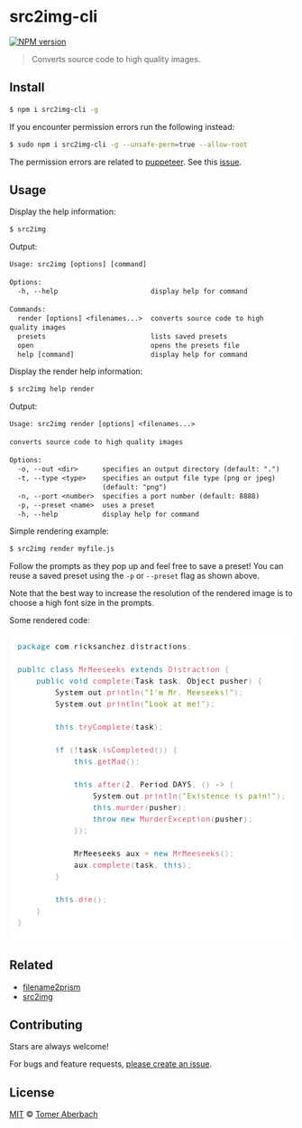 # src2img-cli

[![NPM version](https://img.shields.io/npm/v/src2img-cli.svg)](https://www.npmjs.com/package/src2img-cli)

> Converts source code to high quality images.

## Install

```sh
$ npm i src2img-cli -g
```

If you encounter permission errors run the following instead:

```sh
$ sudo npm i src2img-cli -g --unsafe-perm=true --allow-root
```

The permission errors are related to [puppeteer](https://www.npmjs.com/package/puppeteer). See this [issue](https://github.com/GoogleChrome/puppeteer/issues/1597).

## Usage

Display the help information:

```sh
$ src2img
```

Output:

```
Usage: src2img [options] [command]

Options:
  -h, --help                       display help for command

Commands:
  render [options] <filenames...>  converts source code to high quality images
  presets                          lists saved presets
  open                             opens the presets file
  help [command]                   display help for command
```

Display the render help information:

```sh
$ src2img help render
```

Output:

```
Usage: src2img render [options] <filenames...>

converts source code to high quality images

Options:
  -o, --out <dir>      specifies an output directory (default: ".")
  -t, --type <type>    specifies an output file type (png or jpeg)
                       (default: "png")
  -n, --port <number>  specifies a port number (default: 8888)
  -p, --preset <name>  uses a preset
  -h, --help           display help for command
```

Simple rendering example:

```sh
$ src2img render myfile.js
```

Follow the prompts as they pop up and feel free to save a preset! You can reuse a saved preset using the `-p` or `--preset` flag as shown above.

Note that the best way to increase the resolution of the rendered image is to choose a high font size in the prompts.

Some rendered code:

![example](example.png)

## Related

- [filename2prism](https://www.npmjs.com/package/filename2prism)
- [src2img](https://www.npmjs.com/package/src2img)

## Contributing

Stars are always welcome!

For bugs and feature requests, [please create an issue](https://github.com/TomerAberbach/src2img-cli/issues/new).

## License

[MIT](https://github.com/TomerAberbach/src2img-cli/blob/main/license) © [Tomer Aberbach](https://github.com/TomerAberbach)
